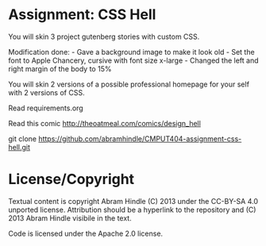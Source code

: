 Assignment: CSS Hell
====================

You will skin 3 project gutenberg stories with custom CSS.

Modification done: 
    - Gave a background image to make it look old
    - Set the font to Apple Chancery, cursive with font size x-large 
    - Changed the left and right margin of the body to 15%

You will skin 2 versions of a possible professional homepage for your
self with 2 versions of CSS.

Read requirements.org

Read this comic http://theoatmeal.com/comics/design_hell

git clone https://github.com/abramhindle/CMPUT404-assignment-css-hell.git

License/Copyright
=================

Textual content is copyright Abram Hindle (C) 2013 under the CC-BY-SA
4.0 unported license. Attribution should be a hyperlink to the
repository and (C) 2013 Abram Hindle visibile in the text.

Code is licensed under the Apache 2.0 license.


